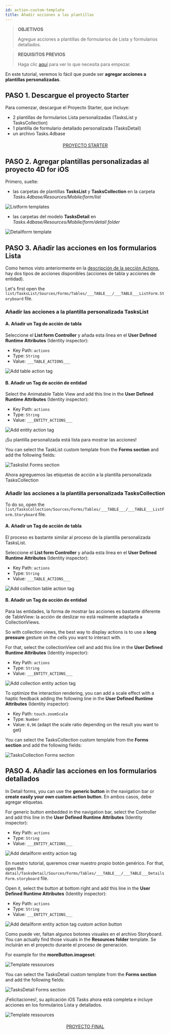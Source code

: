 ```yaml
---
id: action-custom-template
title: Añadir acciones a las plantillas
---
```


> **OBJETIVOS**
> 
> Agregue acciones a plantillas de formularios de Lista y formularios detallados.


> **REQUISITOS PREVIOS**
> 
> Haga clic [aquí](prerequisites.html) para ver lo que necesita para empezar.


En este tutorial, veremos lo fácil que puede ser **agregar acciones a plantillas personalizadas**.

## PASO 1. Descargue el proyecto Starter

Para comenzar, descargue el Proyecto Starter, que incluye:

* 2 plantillas de formularios Lista personalizadas (TasksList y TasksCollection)
* 1 plantilla de formulario detallado personalizada (TasksDetail)
* un archivo Tasks.4dbase

<div markdown="1" style="text-align: center; margin-top: 20px; margin-bottom: 20px">

<a class="button"
href="https://github.com/4d-for-ios/tutorial-AddingActionToTemplates/archive/1dc5aecfbea62a9999d571cb1a956f1ef6983111.zip">PROYECTO STARTER</a>
</div>

## PASO 2. Agregar plantillas personalizadas al proyecto 4D for iOS

Primero, suelte:

* las carpetas de plantillas **TasksList** y **TasksCollection** en la carpeta *Tasks.4dbase/Resources/Mobile/form/list*

![Listform templates](assets/en/actions/Listform-templates.png)

* las carpetas del modelo **TasksDetail** en *Tasks.4dbase/Resources/Mobile/form/detail folder*

![Detailform template](assets/en/actions/Detailform-template.png)

## PASO 3. Añadir las acciones en los formularios Lista

Como hemos visto anteriormente en la [ descripción de la sección Actions](actions.html), hay dos tipos de acciones disponibles (acciones de tabla y acciones de entidad).

Let's first open the `list/TasksList/Sources/Forms/Tables/___TABLE___/___TABLE___ListForm.Storyboard` file.

### Añadir las acciones a la plantilla personalizada TasksList

#### A. Añadir un Tag de acción de tabla

Seleccione el **List form Controller** y añada esta línea en el **User Defined Runtime Attributes** (Identity inspector):

* Key Path: `actions`
* Type: `String`
* Value: `___TABLE_ACTIONS___`

![Add table action tag](assets/en/actions/Add-table-tag-taskslist.png)


#### B. Añadir un Tag de acción de entidad

Select the Animatable Table View and add this line in the **User Defined Runtime Attributes** (Identity inspector):

* Key Path: `actions`
* Type: `String`
* Value: `___ENTITY_ACTIONS___`

![Add entity action tag](assets/en/actions/Add-entity-tag-taskslist.png)

¡Su plantilla personalizada está lista para mostrar las acciones!

You can select the TaskList custom template from the **Forms section** and add the following fields:

![Taskslist Forms section](assets/en/actions/listform-taskslist-forms-section.png)

Ahora agreguemos las etiquetas de acción a la plantilla personalizada TasksCollection

### Añadir las acciones a la plantilla personalizada TasksCollection

To do so, open the `list/TasksCollection/Sources/Forms/Tables/___TABLE___/___TABLE___ListForm.Storyboard` file.

#### A. Añadir un Tag de acción de tabla

El proceso es bastante similar al proceso de la plantilla personalizada TasksList.

Seleccione el **List form Controller** y añada esta línea en el **User Defined Runtime Attributes** (Identity inspector):

* Key Path: `actions`
* Type: `String`
* Value: `___TABLE_ACTIONS___`

![Add collection table action tag](assets/en/actions/Add-collection-table-tag-taskslist.png)

#### B. Añadir un Tag de acción de entidad

Para las entidades, la forma de mostrar las acciones es bastante diferente de TableView: la acción de deslizar no está realmente adaptada a CollectionViews.

So with collection views, the best way to display actions is to use a **long pressure** gesture on the cells you want to interact with.

For that, select the collectionView cell and add this line in the **User Defined Runtime Attributes** (Identity inspector):

* Key Path: `actions`
* Type: `String`
* Value: `___ENTITY_ACTIONS___`

![Add collection entity action tag](assets/en/actions/Add-collection-entity-tag-taskslist.png)

To optimize the interaction rendering, you can add a scale effect with a haptic feedback adding the following line in the **User Defined Runtime Attributes** (Identity inspector):

* Key Path: `touch.zoomScale`
* Type: `Number`
* Value: `0,96` (adapt the scale ratio depending on the result you want to get)

You can select the TasksCollection custom template from the **Forms section** and add the following fields:

![TasksCollection Forms section](assets/en/actions/listform-taskscollection-forms-section.png)


## PASO 4. Añadir las acciones en los formularios detallados

In Detail forms, you can use the **generic button** in the navigation bar or **create easily your own custom action button**. En ambos casos, debe agregar etiquetas.

For generic button embedded in the navigation bar, select the Controller and add this line in the **User Defined Runtime Attributes** (Identity inspector):

* Key Path: `actions`
* Type: `String`
* Value: `___ENTITY_ACTIONS___`

![Add detailform entity action tag](assets/en/actions/Detail-form-action-navigationBar.png)

En nuestro tutorial, queremos crear nuestro propio botón genérico. For that, open the `detail/TasksDetail/Sources/Forms/Tables/___TABLE___/___TABLE___DetailsForm.storyboard` file.

Open it, select the button at bottom right and add this line in the **User Defined Runtime Attributes** (Identity inspector):

* Key Path: `actions`
* Type: `String`
* Value: `___ENTITY_ACTIONS___`

![Add detailform entity action tag custom action button](assets/en/actions/Detail-form-action-custom-action-Button.png)

Como puede ver, faltan algunos botones visuales en el archivo Storyboard. You can actually find those visuals in the  **Resources folder** template. Se incluirán en el proyecto durante el proceso de generación.

For example for the **moreButton.imageset**:

![Template ressources](assets/en/actions/Template-Ressources.png)

You can select the TasksDetail custom template from the **Forms section** and add the following fields:

![TasksDetail Forms section](assets/en/actions/detailform-forms-section.png)

¡Felicitaciones!, su aplicación iOS Tasks ahora está completa e incluye acciones en los formularios Lista y detallados.

![Template ressources](assets/en/actions/ListForm-entity-action-tableview.png)

<div markdown="1" style="text-align: center; margin-top: 20px; margin-bottom: 20px">

<a class="button"
href="https://github.com/4d-for-ios/tutorial-AddingActionToTemplates/releases/latest/download/tutorial-AddingActionToTemplates.zip">PROYECTO FINAL</a>
</div>

